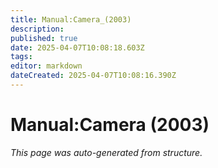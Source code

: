```yaml
---
title: Manual:Camera_(2003)
description: 
published: true
date: 2025-04-07T10:08:18.603Z
tags: 
editor: markdown
dateCreated: 2025-04-07T10:08:16.390Z
---
```


# Manual:Camera (2003)

*This page was auto-generated from structure.*
